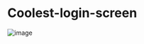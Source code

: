 # Coolest-login-screen
![image](https://user-images.githubusercontent.com/72151864/200362945-aeddd2e3-e98d-42a9-817a-1c74103b315d.png)
